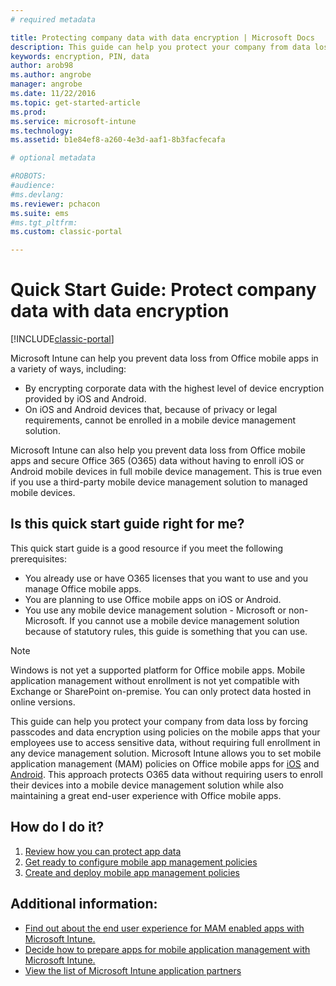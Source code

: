 ```yaml
---
# required metadata

title: Protecting company data with data encryption | Microsoft Docs
description: This guide can help you protect your company from data loss by forcing a passcode and data encryption using a policy on  mobile apps.
keywords: encryption, PIN, data
author: arob98ms.author: angrobe
manager: angrobe
ms.date: 11/22/2016
ms.topic: get-started-article
ms.prod:
ms.service: microsoft-intune
ms.technology:
ms.assetid: b1e84ef8-a260-4e3d-aaf1-8b3facfecafa

# optional metadata

#ROBOTS:
#audience:
#ms.devlang:
ms.reviewer: pchacon
ms.suite: ems
#ms.tgt_pltfrm:
ms.custom: classic-portal

---
```


# Quick Start Guide: Protect company data with data encryption

[!INCLUDE[classic-portal](../includes/classic-portal.md)]

Microsoft Intune can help you prevent data loss from Office mobile apps in a variety of ways, including:
- By encrypting corporate data with the highest level of device encryption provided by iOS and Android.
- On iOS and Android devices that, because of privacy or legal requirements, cannot be enrolled in a mobile device management solution.

Microsoft Intune can also help you prevent data loss from Office mobile apps and secure Office 365 (O365) data without having to enroll iOS or Android mobile devices in full mobile device management. This is true even if you use a third-party mobile device management solution to managed mobile devices.

## Is this quick start guide right for me?
This quick start guide is a good resource if you meet the following prerequisites:
- You already use or have O365 licenses that you want to use and you manage Office mobile apps.
- You are planning to use Office mobile apps on iOS or Android.
- You use any mobile device management solution - Microsoft or non-Microsoft. If you cannot use a mobile device management solution because of statutory rules, this guide is something that you can use.

> [!NOTE]
> Windows is not yet a supported platform for Office mobile apps. Mobile application management without enrollment is not yet compatible with Exchange or SharePoint on-premise. You can only protect data hosted in online versions.

This guide can help you protect your company from data loss by forcing passcodes and data encryption using policies on the mobile apps that your employees use to access sensitive data, without requiring full enrollment in any device management solution. Microsoft Intune allows you to set mobile application management (MAM) policies on Office mobile apps for [iOS](https://products.office.com/en-us/mobile/office-mobile-apps-for-ios) and [Android](https://products.office.com/en-us/mobile/office-mobile-apps-for-android). This approach protects O365 data without requiring users to enroll their devices into a mobile device management solution while also maintaining a great end-user experience with Office mobile apps.

## How do I do it?
1.	[Review how you can protect app data](/intune/deploy-use/protect-app-data-using-mobile-app-management-policies-with-microsoft-intune)
2.	[Get ready to configure mobile app management policies](/intune/deploy-use/get-ready-to-configure-mobile-app-management-policies-with-microsoft-intune)
3.	[Create and deploy mobile app management policies](/intune/deploy-use/create-and-deploy-mobile-app-management-policies-with-microsoft-intune)

## Additional information:
- [Find out about the end user experience for MAM enabled apps with Microsoft Intune.](/intune/deploy-use/end-user-experience-for-mam-enabled-apps-with-microsoft-intune)
- [Decide how to prepare apps for mobile application management with Microsoft Intune.](/intune/deploy-use/decide-how-to-prepare-apps-for-mobile-application-management-with-microsoft-intune)
- [View the list of Microsoft Intune application partners](https://www.microsoft.com/en-us/cloud-platform/microsoft-intune-partners)
